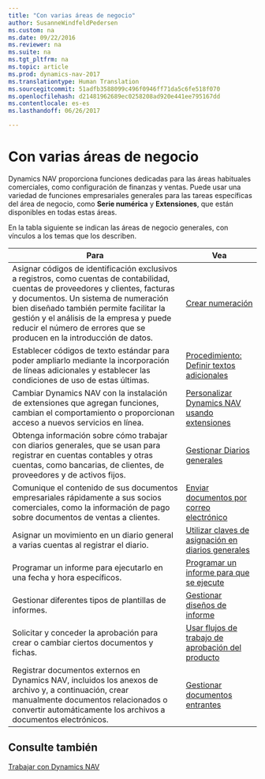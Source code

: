 ```yaml
---
title: "Con varias áreas de negocio"
author: SusanneWindfeldPedersen
ms.custom: na
ms.date: 09/22/2016
ms.reviewer: na
ms.suite: na
ms.tgt_pltfrm: na
ms.topic: article
ms.prod: dynamics-nav-2017
ms.translationtype: Human Translation
ms.sourcegitcommit: 51adfb3588099c496f0946ff71da5c6fe518f070
ms.openlocfilehash: d21481962689ec0258208ad920e441ee795167dd
ms.contentlocale: es-es
ms.lasthandoff: 06/26/2017

---
```


# <a name="across-business-areas"></a>Con varias áreas de negocio

Dynamics NAV proporciona funciones dedicadas para las áreas habituales comerciales, como configuración de finanzas y ventas. Puede usar una variedad de funciones empresariales generales para las tareas específicas del área de negocio, como **Serie numérica** y **Extensiones**, que están disponibles en todas estas áreas.

En la tabla siguiente se indican las áreas de negocio generales, con vínculos a los temas que los describen.

|Para   |Vea   |
|-----|------|
|Asignar códigos de identificación exclusivos a registros, como cuentas de contabilidad, cuentas de proveedores y clientes, facturas y documentos. Un sistema de numeración bien diseñado también permite facilitar la gestión y el análisis de la empresa y puede reducir el número de errores que se producen en la introducción de datos.|[Crear numeración](ui-create-number-series.md)|
|Establecer códigos de texto estándar para poder ampliarlo mediante la incorporación de líneas adicionales y establecer las condiciones de uso de estas últimas.|[Procedimiento: Definir textos adicionales](ui-how-define-ext-text.md)|
|Cambiar Dynamics NAV con la instalación de extensiones que agregan funciones, cambian el comportamiento o proporcionan acceso a nuevos servicios en línea.|[Personalizar Dynamics NAV usando extensiones](ui-extensions.md)|
|Obtenga información sobre cómo trabajar con diarios generales, que se usan para registrar en cuentas contables y otras cuentas, como bancarias, de clientes, de proveedores y de activos fijos.|[Gestionar Diarios generales](ui-work-general-journals.md)|
|Comunique el contenido de sus documentos empresariales rápidamente a sus socios comerciales, como la información de pago sobre documentos de ventas a clientes.|[Enviar documentos por correo electrónico](ui-how-send-documents-email.md)|
|Asignar un movimiento en un diario general a varias cuentas al registrar el diario.|[Utilizar claves de asignación en diarios generales](ui-how-use-allocation-keys-general-journals.md)|
|Programar un informe para ejecutarlo en una fecha y hora específicos.|[Programar un informe para que se ejecute](ui-schedule-report.md)|
|Gestionar diferentes tipos de plantillas de informes.|[Gestionar diseños de informe](ui-manage-report-layouts.md)|
|Solicitar y conceder la aprobación para crear o cambiar ciertos documentos y fichas.|[Usar flujos de trabajo de aprobación del producto](across-how-use-approval-workflows.md)|
|Registrar documentos externos en Dynamics NAV, incluidos los anexos de archivo y, a continuación, crear manualmente documentos relacionados o convertir automáticamente los archivos a documentos electrónicos.|[Gestionar documentos entrantes](across-income-documents.md)|

## <a name="see-also"></a>Consulte también
[Trabajar con Dynamics NAV](ui-work-product.md)


